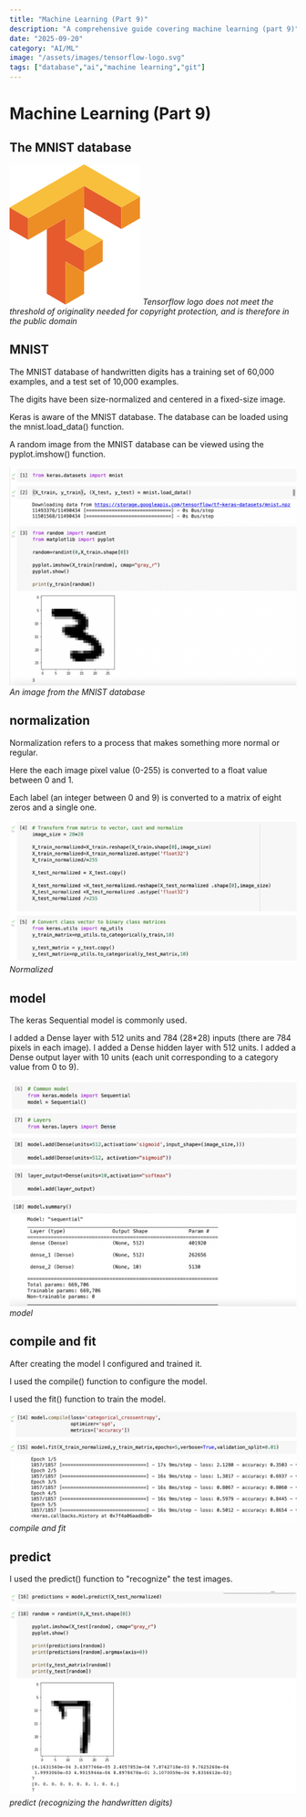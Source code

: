 ```yaml
---
title: "Machine Learning (Part 9)"
description: "A comprehensive guide covering machine learning (part 9)"
date: "2025-09-20"
category: "AI/ML"
image: "/assets/images/tensorflow-logo.svg"
tags: ["database","ai","machine learning","git"]
---
```


# Machine Learning (Part 9)

## The MNIST database

![](/assets/images/machinelearning9/tensorflow-logo.svg)
*Tensorflow logo does not meet the threshold of originality needed for copyright protection, and is therefore in the public domain*


## MNIST

The MNIST database of handwritten digits has a training set of 60,000 examples, and a test set of 10,000 examples.

The digits have been size-normalized and centered in a fixed-size image.

Keras is aware of the MNIST database. The database can be loaded using the mnist.load_data() function.

A random image from the MNIST database can be viewed using the pyplot.imshow() function.

![](/assets/images/machinelearning9/screen-shot-2022-06-17-at-6.38.18-pm-1704x1296.png)
*An image from the MNIST database*


## normalization

Normalization refers to a process that makes something more normal or regular.

Here the each image pixel value (0-255) is converted to a float value between 0 and 1.

Each label (an integer between 0 and 9) is converted to a matrix of eight zeros and a single one.

![](/assets/images/machinelearning9/screen-shot-2022-06-17-at-6.39.57-pm-1700x846.png)
*Normalized*


## model

The keras Sequential model is commonly used.

I added a Dense layer with 512 units and 784 (28*28) inputs (there are 784 pixels in each image).
I added a Dense hidden layer with 512 units.
I added a Dense output layer with 10 units (each unit corresponding to a category value from 0 to 9).

![](/assets/images/machinelearning9/screen-shot-2022-06-17-at-6.41.19-pm-1648x1296.png)
*model*


## compile and fit

After creating the model I configured and trained it.

I used the compile() function to configure the model.

I used the fit() function to train the model.

![](/assets/images/machinelearning9/screen-shot-2022-06-17-at-6.44.24-pm-1718x658.png)
*compile and fit*


## predict

I used the predict() function to "recognize" the test images.

![](/assets/images/machinelearning9/screen-shot-2022-06-17-at-6.45.08-pm-1712x1216.png)
*predict (recognizing the handwritten digits)*
